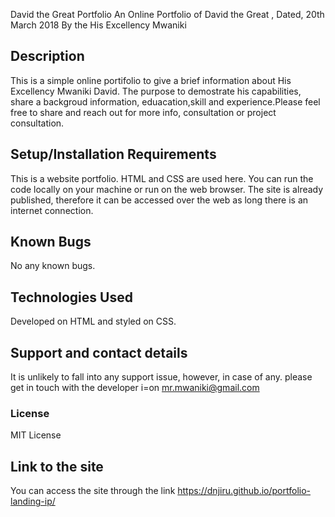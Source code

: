 David the Great Portfolio
An Online Portfolio of David the Great , Dated, 20th March 2018
By the His Excellency Mwaniki
## Description
This is a simple online portifolio to give a brief information about His Excellency Mwaniki David. The purpose to demostrate his capabilities, share a backgroud information, eduacation,skill and experience.Please feel free to share and reach out for more info, consultation or project consultation.
## Setup/Installation Requirements
This is a website portfolio. HTML and CSS are used here. You can run the code locally on your machine or run on the web browser. The site is already published, therefore it can be accessed over the web as long there is an internet connection.

## Known Bugs
No any known bugs.

## Technologies Used
Developed on HTML and styled on CSS.
## Support and contact details
It is unlikely to fall into any support issue, however, in case of any. please get in touch with the developer i=on mr.mwaniki@gmail.com
### License
MIT License

## Link to the site
You can access the site through the link 
https://dnjiru.github.io/portfolio-landing-ip/